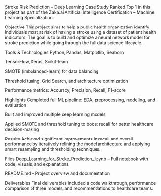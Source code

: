 Stroke Risk Prediction – Deep Learning Case Study
Ranked Top 1 in this project as part of the Zaka.ai Artificial Intelligence Certification – Machine Learning Specialization

Objective
This project aims to help a public health organization identify individuals most at risk of having a stroke using a dataset of patient health indicators. The goal is to build and optimize a neural network model for stroke prediction while going through the full data science lifecycle.

Tools & Technologies
Python, Pandas, Matplotlib, Seaborn

TensorFlow, Keras, Scikit-learn

SMOTE (imbalanced-learn) for data balancing

Threshold tuning, Grid Search, and architecture optimization

Performance metrics: Accuracy, Precision, Recall, F1-score

Highlights
Completed full ML pipeline: EDA, preprocessing, modeling, and evaluation

Built and improved multiple deep learning models

Applied SMOTE and threshold tuning to boost recall for better healthcare decision-making


Results
Achieved significant improvements in recall and overall performance by iteratively refining the model architecture and applying smart resampling and thresholding techniques.

Files
Deep_Learning_for_Stroke_Prediction_.ipynb – Full notebook with code, visuals, and explanations

README.md – Project overview and documentation

Deliverables
Final deliverables included a code walkthrough, performance comparison of three models, and recommendations to healthcare teams.

